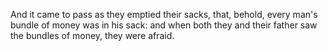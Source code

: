 And it came to pass as they emptied their sacks, that, behold, every man's bundle of money was in his sack: and when both they and their father saw the bundles of money, they were afraid.
